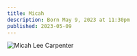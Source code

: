```yaml
---
title: Micah
description: Born May 9, 2023 at 11:30pm
published: 2023-05-09
---
```


![Micah Lee Carpenter](/img/micah-lee-carpenter.webp)
